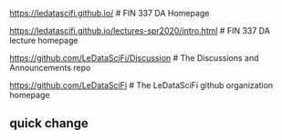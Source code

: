 https://ledatascifi.github.io/                              # FIN 337 DA Homepage 

https://ledatascifi.github.io/lectures-spr2020/intro.html   # FIN 337 DA lecture homepage
                                                           
https://github.com/LeDataSciFi/Discussion                   # The Discussions and Announcements repo
                                                          
https://github.com/LeDataSciFi                              # The LeDataSciFi github organization homepage

## quick change
